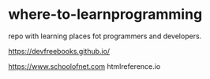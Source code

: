 # where-to-learnprogramming
repo with learning places fot programmers and developers.

https://devfreebooks.github.io/

https://www.schoolofnet.com
htmlreference.io
